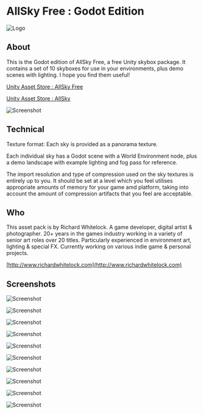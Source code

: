 # AllSky Free : Godot Edition

![Logo](Screenshots/AllSkyGodotCover.png)

## About

This is the Godot edition of AllSky Free, a free Unity skybox package.
It contains a set of 10 skyboxes for use in your environments, plus demo scenes with lighting.
I hope you find them useful!

[Unity Asset Store : AllSky Free](https://assetstore.unity.com/packages/2d/textures-materials/sky/allsky-free-10-sky-skybox-set-146014) 

[Unity Asset Store : AllSky](https://assetstore.unity.com/packages/2d/textures-materials/sky/allsky-200-sky-skybox-set-10109) 
	
![Screenshot](Screenshots/AllSkyFreeGodotScreenshot.png)

## Technical

Texture format: Each sky is provided as a panorama texture.

Each individual sky has a Godot scene with a World Environment node, plus a demo landscape with example lighting and fog pass for reference.

The import resolution and type of compression used on the sky textures is entirely up to you.  It should be set at a level which you feel utilises appropriate amounts of memory for your game amd platform, taking into account the amount of compression artifacts that you feel are acceptable.

## Who

This asset pack is by Richard Whitelock.
A game developer, digital artist & photographer.
20+ years in the games industry working in a variety of senior art roles over 20 titles. 
Particularly experienced in environment art, lighting & special FX.
Currently working on various indie game & personal projects. 

[http://www.richardwhitelock.com](http://www.richardwhitelock.com) 

## Screenshots


![Screenshot](Screenshots/_0003_AllSkyFree_Screen_06.jpg)

![Screenshot](Screenshots/_0004_AllSkyFree_Screen_06.jpg)

![Screenshot](Screenshots/_0008_AllSkyFree_Screen_02.jpg)

![Screenshot](Screenshots/_0006_AllSkyFree_Screen_04.jpg)

![Screenshot](Screenshots/_0005_AllSkyFree_Screen_05.jpg)

![Screenshot](Screenshots/_0002_AllSkyFree_Screen_07.jpg)

![Screenshot](Screenshots/_0007_AllSkyFree_Screen_03.jpg)

![Screenshot](Screenshots/_0009_AllSkyFree_Screen_01.jpg)

![Screenshot](Screenshots/_0000_AllSkyFree_Screen_09.jpg)

![Screenshot](Screenshots/_0001_AllSkyFree_Screen_08.jpg)
